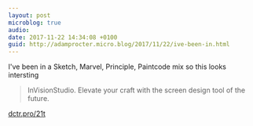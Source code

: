 ```yaml
---
layout: post
microblog: true
audio: 
date: 2017-11-22 14:34:08 +0100
guid: http://adamprocter.micro.blog/2017/11/22/ive-been-in.html
---
```

I've been in a Sketch, Marvel, Principle, Paintcode mix so this looks intersting 

 > InVisionStudio. Elevate your craft with the screen design tool of the future. 

[dctr.pro/21t](http://dctr.pro/21t)

